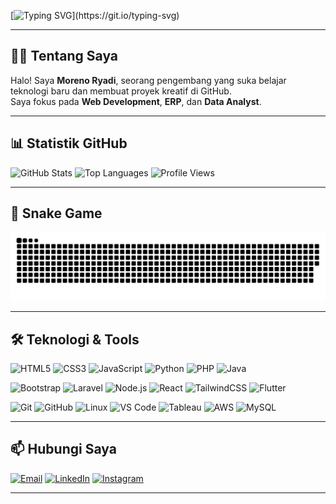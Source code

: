 <!-- Header Animasi -->
[![Typing SVG](https://readme-typing-svg.herokuapp.com?size=30&color=F75C7E&center=true&vCenter=true&width=900&lines=Hi+there!+👋;I'm+Moreno+Ryadi;Welcome+to+my+GitHub+Profile!)](https://git.io/typing-svg)

---

## 🧑‍💻 Tentang Saya
Halo! Saya **Moreno Ryadi**, seorang pengembang yang suka belajar teknologi baru dan membuat proyek kreatif di GitHub.  
Saya fokus pada **Web Development**, **ERP**, dan **Data Analyst**.

---

## 📊 Statistik GitHub
![GitHub Stats](https://github-readme-stats.vercel.app/api?username=reno-25&show_icons=true&theme=radical)
![Top Languages](https://github-readme-stats.vercel.app/api/top-langs/?username=reno-25&layout=compact&theme=radical)
![Profile Views](https://komarev.com/ghpvc/?username=reno-25&label=Profile%20Views&color=0e75b6&style=for-the-badge)

---

## 🐍 Snake Game
![Snake animation](https://github.com/reno-25/reno-25/blob/manual-run-output/only-svg/github-contribution-grid-snake-blue.svg)

---

## 🛠️ Teknologi & Tools
![HTML5](https://img.shields.io/badge/HTML5-E34F26?style=for-the-badge&logo=html5&logoColor=white)
![CSS3](https://img.shields.io/badge/CSS3-1572B6?style=for-the-badge&logo=css3&logoColor=white)
![JavaScript](https://img.shields.io/badge/JavaScript-F7DF1E?style=for-the-badge&logo=javascript&logoColor=black)
![Python](https://img.shields.io/badge/Python-3776AB?style=for-the-badge&logo=python&logoColor=white)
![PHP](https://img.shields.io/badge/PHP-777BB4?style=for-the-badge&logo=php&logoColor=white)
![Java](https://img.shields.io/badge/Java-007396?style=for-the-badge&logo=openjdk&logoColor=white)

![Bootstrap](https://img.shields.io/badge/Bootstrap-7952B3?style=for-the-badge&logo=bootstrap&logoColor=white)
![Laravel](https://img.shields.io/badge/Laravel-FF2D20?style=for-the-badge&logo=laravel&logoColor=white)
![Node.js](https://img.shields.io/badge/Node.js-339933?style=for-the-badge&logo=node.js&logoColor=white)
![React](https://img.shields.io/badge/React-61DAFB?style=for-the-badge&logo=react&logoColor=black)
![TailwindCSS](https://img.shields.io/badge/Tailwind_CSS-06B6D4?style=for-the-badge&logo=tailwind-css&logoColor=white)
![Flutter](https://img.shields.io/badge/Flutter-02569B?style=for-the-badge&logo=flutter&logoColor=white)

![Git](https://img.shields.io/badge/Git-F05032?style=for-the-badge&logo=git&logoColor=white)
![GitHub](https://img.shields.io/badge/GitHub-181717?style=for-the-badge&logo=github&logoColor=white)
![Linux](https://img.shields.io/badge/Linux-FCC624?style=for-the-badge&logo=linux&logoColor=black)
![VS Code](https://img.shields.io/badge/VS_Code-0078D4?style=for-the-badge&logo=visual-studio-code&logoColor=white)
![Tableau](https://img.shields.io/badge/Tableau-E97627?style=for-the-badge&logo=tableau&logoColor=white)
![AWS](https://img.shields.io/badge/AWS-232F3E?style=for-the-badge&logo=amazon-aws&logoColor=white)
![MySQL](https://img.shields.io/badge/MySQL-4479A1?style=for-the-badge&logo=mysql&logoColor=white)

---

## 📫 Hubungi Saya
[![Email](https://img.shields.io/badge/Email-D14836?style=for-the-badge&logo=gmail&logoColor=white)](mailto:ryadimoreno@gmail.com)
[![LinkedIn](https://img.shields.io/badge/LinkedIn-0A66C2?style=for-the-badge&logo=linkedin&logoColor=white)](https://linkedin.com/in/moreno-ryadi-395b89289)
[![Instagram](https://img.shields.io/badge/Instagram-E4405F?style=for-the-badge&logo=instagram&logoColor=white)](https://instagram.com/moreno_r.p)

---
